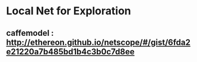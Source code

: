 # Local Net for Exploration

## caffemodel : http://ethereon.github.io/netscope/#/gist/6fda2e21220a7b485bd1b4c3b0c7d8ee